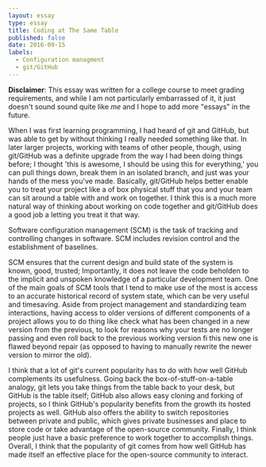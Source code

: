 ```yaml
---
layout: essay
type: essay
title: Coding at The Same Table
published: false
date: 2016-09-15
labels:
  - Configuration managment
  - git/GitHub
---
```

__Disclaimer__: This essay was written for a college course to meet grading requirements, and while I am not particularly embarrassed of it, it just doesn't sound sound quite like _me_ and I hope to add more "essays" in the future.

When I was first learning programming, I had heard of git and GitHub, but was able to get by without thinking I really needed something like that. In later larger projects, working with teams of other people, though, using git/GitHub was a definite upgrade from the way I had been doing things before; I thought 'this is awesome, I should be using this for everything,' you can pull things down, break them in an isolated branch, and just was your hands of the mess you've made. Basically, git/GitHub helps better enable you to treat your project like a of box physical stuff that you and your team can sit around a table with and work on together. I think this is a much more natural way of thinking about working on code together and git/GitHub does a good job a letting you treat it that way.

Software configuration management (SCM) is the task of tracking and controlling changes in software. SCM includes revision control and the establishment of baselines.

SCM ensures that the current design and build state of the system is known, good, trusted; Importantly, it does not leave the code beholden to the implicit and unspoken knowledge of a particular development team. One of the main goals of SCM tools that I tend to make use of the most is  access to an accurate historical record of system state, which can be very useful and timesaving. Aside from project management and standardizing team interactions, having access to older versions of different components of a project allows you to do thing like check what has been changed in a new version from the previous, to look for reasons why your tests are no longer passing and even roll back to the previous working version fi this new one is flawed beyond repair (as opposed to having to manually rewrite the newer version to mirror the old).

I think that a lot of git's current popularity has to do with how well GitHub complements its usefulness. Going back the box-of-stuff-on-a-table analogy, git lets you take things from the table back to your desk, but GitHub is the table itself; GitHub also allows easy cloning and forking of projects, so I think GitHub's popularity benefits from the growth its hosted projects as well. GitHub also offers the ability to switch repositories between private and public, which gives private businesses and place to store code or take advantage of the open-source community. Finally, I think people just have a basic preference to work together to accomplish things. Overall, I think that the popularity of git comes from how well GitHub has made itself an effective place for the open-source community to interact.

   




